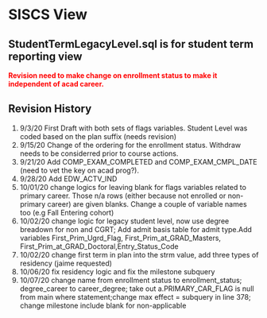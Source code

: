 # SISCS View

## StudentTermLegacyLevel.sql is for student term reporting view



<span style="color:red"> **Revision need to make change on enrollment status to make it independent of acad career.** </span>

## Revision History
1. 9/3/20 First Draft with both sets of flags variables. Student Level was coded based on the plan suffix (needs revision)
2. 9/15/20 Change of the ordering for the enrollment status. Withdraw needs to be considerred prior to course actions.
3. 9/21/20 Add COMP_EXAM_COMPLETED and COMP_EXAM_CMPL_DATE (need to vet the key on acad prog?).
4. 9/28/20 Add EDW_ACTV_IND
5. 10/01/20 change logics for leaving blank for flags variables related to primary career. Those n/a rows (either because not enrolled or non-primary career) are given blanks. Change a couple of variable names too (e.g Fall Entering cohort)
6. 10/02/20 change logic for legacy student level, now use degree breadown for non and CGRT; Add admit basis table for admit type.Add variables First_Prim_Ugrd_Flag, First_Prim_at_GRAD_Masters, First_Prim_at_GRAD_Doctoral,Entry_Status_Code
7. 10/02/20 change first term in plan into the strm value, add three types of residency (jaime requested)
8. 10/06/20 fix residency logic and fix the milestone subquery
9. 10/07/20 change name from enrollment status to enrollment_status; degree_career to career_degree; take out a.PRIMARY_CAR_FLAG is null from main where statement;change max effect = subquery in line 378; change milestone include blank for non-applicable